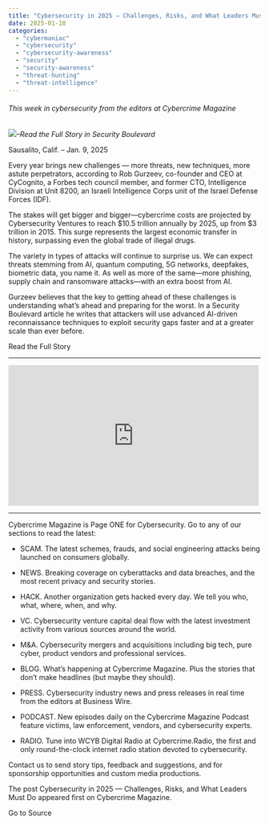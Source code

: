 ```yaml
---
title: "Cybersecurity in 2025 — Challenges, Risks, and What Leaders Must Do"
date: 2025-01-10
categories: 
  - "cybermaniac"
  - "cybersecurity"
  - "cybersecurity-awareness"
  - "security"
  - "security-awareness"
  - "threat-hunting"
  - "threat-intelligence"
---
```


###### _This week in cybersecurity from the editors at Cybercrime Magazine_

_![](http://cybersecurityventures.com/wp-content/uploads/2020/09/icon-rss.png)–Read the Full Story in Security Boulevard_

Sausalito, Calif. – Jan. 9, 2025

Every year brings new challenges — more threats, new techniques, more astute perpetrators, according to Rob Gurzeev, co-founder and CEO at CyCognito, a Forbes tech council member, and former CTO, Intelligence Division at Unit 8200, an Israeli Intelligence Corps unit of the Israel Defense Forces (IDF).

The stakes will get bigger and bigger—cybercrime costs are projected by Cybersecurity Ventures to reach $10.5 trillion annually by 2025, up from $3 trillion in 2015. This surge represents the largest economic transfer in history, surpassing even the global trade of illegal drugs.

The variety in types of attacks will continue to surprise us. We can expect threats stemming from AI, quantum computing, 5G networks, deepfakes, biometric data, you name it. As well as more of the same—more phishing, supply chain and ransomware attacks—with an extra boost from AI.

Gurzeev believes that the key to getting ahead of these challenges is understanding what’s ahead and preparing for the worst. In a Security Boulevard article he writes that attackers will use advanced AI-driven reconnaissance techniques to exploit security gaps faster and at a greater scale than ever before.

Read the Full Story

* * *

<iframe title="Cybersecurity Almanac: 100 Facts, Figures, Predictions &amp; Statistics. Cybercrime, Hackers, Ransomware" width="500" height="281" src="https://www.youtube.com/embed/nVkC5L2Hsns?feature=oembed" frameborder="0" allow="accelerometer; autoplay; clipboard-write; encrypted-media; gyroscope; picture-in-picture; web-share" referrerpolicy="strict-origin-when-cross-origin" allowfullscreen></iframe>

* * *

Cybercrime Magazine is Page ONE for Cybersecurity. Go to any of our sections to read the latest:

- SCAM. The latest schemes, frauds, and social engineering attacks being launched on consumers globally.

- NEWS. Breaking coverage on cyberattacks and data breaches, and the most recent privacy and security stories.

- HACK. Another organization gets hacked every day. We tell you who, what, where, when, and why.

- VC. Cybersecurity venture capital deal flow with the latest investment activity from various sources around the world.

- M&A. Cybersecurity mergers and acquisitions including big tech, pure cyber, product vendors and professional services.

- BLOG. What’s happening at Cybercrime Magazine. Plus the stories that don’t make headlines (but maybe they should).

- PRESS. Cybersecurity industry news and press releases in real time from the editors at Business Wire.

- PODCAST. New episodes daily on the Cybercrime Magazine Podcast feature victims, law enforcement, vendors, and cybersecurity experts.

- RADIO. Tune into WCYB Digital Radio at Cybercrime.Radio, the first and only round-the-clock internet radio station devoted to cybersecurity.

Contact us to send story tips, feedback and suggestions, and for sponsorship opportunities and custom media productions.

The post Cybersecurity in 2025 — Challenges, Risks, and What Leaders Must Do appeared first on Cybercrime Magazine.

Go to Source
